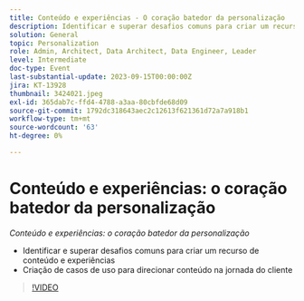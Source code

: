 ```yaml
---
title: Conteúdo e experiências - O coração batedor da personalização
description: Identificar e superar desafios comuns para criar um recurso de conteúdo e experiências Criação de casos de uso para impulsionar o conteúdo na jornada do cliente
solution: General
topic: Personalization
role: Admin, Architect, Data Architect, Data Engineer, Leader
level: Intermediate
doc-type: Event
last-substantial-update: 2023-09-15T00:00:00Z
jira: KT-13928
thumbnail: 3424021.jpeg
exl-id: 365dab7c-ffd4-4788-a3aa-80cbfde68d09
source-git-commit: 1792dc318643aec2c12613f621361d72a7a918b1
workflow-type: tm+mt
source-wordcount: '63'
ht-degree: 0%

---
```


# Conteúdo e experiências: o coração batedor da personalização

*Conteúdo e experiências: o coração batedor da personalização*

* Identificar e superar desafios comuns para criar um recurso de conteúdo e experiências
* Criação de casos de uso para direcionar conteúdo na jornada do cliente

>[!VIDEO](https://video.tv.adobe.com/v/3424021/?learn=on)
